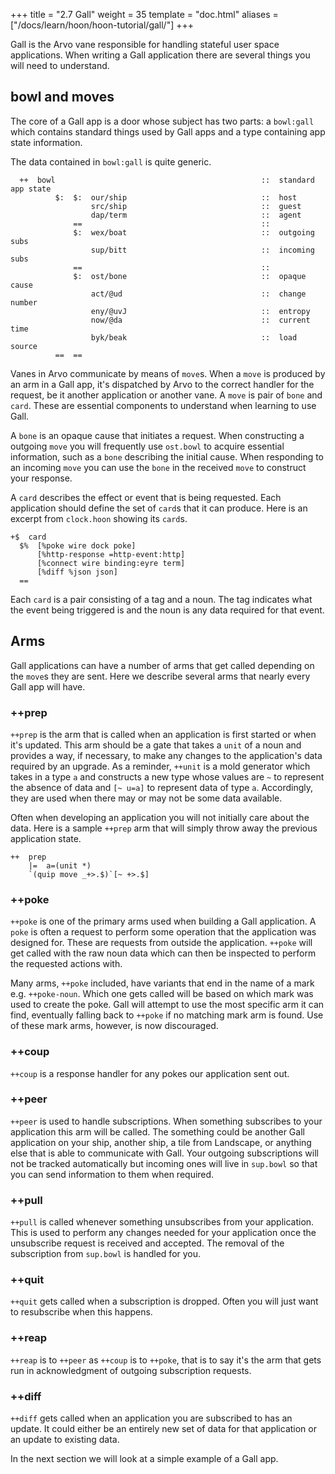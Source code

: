 +++
title = "2.7 Gall"
weight = 35
template = "doc.html"
aliases = ["/docs/learn/hoon/hoon-tutorial/gall/"]
+++

Gall is the Arvo vane responsible for handling stateful user space applications. When writing a Gall application there are several things you will need to understand.

## bowl and moves

The core of a Gall app is a door whose subject has two parts: a `bowl:gall` which contains standard things used by Gall apps and a type containing app state information.

The data contained in `bowl:gall` is quite generic.
```hoon
  ++  bowl                                              ::  standard app state
          $:  $:  our/ship                              ::  host
                  src/ship                              ::  guest
                  dap/term                              ::  agent
              ==                                        ::
              $:  wex/boat                              ::  outgoing subs
                  sup/bitt                              ::  incoming subs
              ==                                        ::
              $:  ost/bone                              ::  opaque cause
                  act/@ud                               ::  change number
                  eny/@uvJ                              ::  entropy
                  now/@da                               ::  current time
                  byk/beak                              ::  load source
          ==  ==
```

Vanes in Arvo communicate by means of `move`s. When a `move` is produced by an arm in a Gall app, it's dispatched by Arvo to the correct handler for the request, be it another application or another vane. A `move` is pair of `bone` and `card`. These are essential components to understand when learning to use Gall.

A `bone` is an opaque cause that initiates a request. When constructing a outgoing `move` you will frequently use `ost.bowl` to acquire essential information, such as a `bone` describing the initial cause. When responding to an incoming `move` you can use the `bone` in the received `move` to construct your response.

A `card` describes the effect or event that is being requested. Each application should define the set of `card`s that it can produce. Here is an excerpt from `clock.hoon` showing its `card`s.

```hoon
+$  card
  $%  [%poke wire dock poke]
      [%http-response =http-event:http]
      [%connect wire binding:eyre term]
      [%diff %json json]
  ==
```

Each `card` is a pair consisting of a tag and a noun. The tag indicates what the event being triggered is and the noun is any data required for that event.

## Arms

Gall applications can have a number of arms that get called depending on the `move`s they are sent. Here we describe several arms that nearly every Gall app will have.

### ++prep

`++prep` is the arm that is called when an application is first started or when it's updated. This arm should be a gate that takes a `unit` of a noun and provides a way, if necessary, to make any changes to the application's data required by an upgrade.  As a reminder, `++unit` is a mold generator which takes in a type `a` and constructs a new type whose values are `~` to represent the absence of data and `[~ u=a]` to represent data of type `a`. Accordingly, they are used when there may or may not be some data available. 

Often when developing an application you will not initially care about the data. Here is a sample `++prep` arm that will simply throw away the previous application state.

```hoon
++  prep
    |=  a=(unit *)
    `(quip move _+>.$)`[~ +>.$]
```

### ++poke

`++poke` is one of the primary arms used when building a Gall application. A `poke` is often a request to perform some operation that the application was designed for. These are requests from outside the application. `++poke` will get called with the raw noun data which can then be inspected to perform the requested actions with.

Many arms, `++poke` included, have variants that end in the name of a mark e.g. `++poke-noun`. Which one gets called will be based on which mark was used to create the poke. Gall will attempt to use the most specific arm it can find, eventually falling back to `++poke` if no matching mark arm is found. Use of these mark arms, however, is now discouraged.

### ++coup

`++coup` is a response handler for any pokes our application sent out.

### ++peer

`++peer` is used to handle subscriptions. When something subscribes to your application this arm will be called. The something could be another Gall application on your ship, another ship, a tile from Landscape, or anything else that is able to communicate with Gall. Your outgoing subscriptions will not be tracked automatically but incoming ones will live in `sup.bowl` so that you can send information to them when required.

### ++pull

`++pull` is called whenever something unsubscribes from your application. This is used to perform any changes needed for your application once the unsubscribe request is received and accepted. The removal of the subscription from `sup.bowl` is handled for you.

### ++quit

`++quit` gets called when a subscription is dropped. Often you will just want to resubscribe when this happens.

### ++reap

`++reap` is to `++peer` as `++coup` is to `++poke`, that is to say it's the arm that gets run in acknowledgment of outgoing subscription requests.

### ++diff

`++diff` gets called when an application you are subscribed to has an update. It could either be an entirely new set of data for that application or an update to existing data.

In the next section we will look at a simple example of a Gall app.